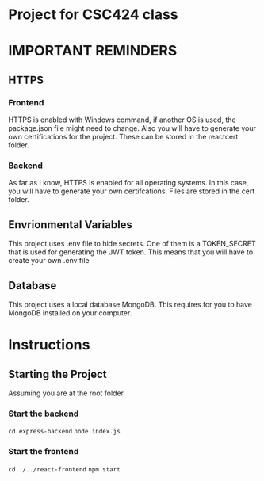 # Project for CSC424 class

# IMPORTANT REMINDERS

## HTTPS
### Frontend
HTTPS is enabled with Windows command, if another OS is used, the package.json file might need to change. Also you will have to generate your own certifications for the project. These can be stored in the reactcert folder.

### Backend
As far as I know, HTTPS is enabled for all operating systems. In this case, you will have to generate your own certifcations. Files are stored in the cert folder.

## Envrionmental Variables
This project uses .env file to hide secrets. One of them is a TOKEN_SECRET that is used for generating the JWT token. This means that you will have to create your own .env file

## Database
This project uses a local database MongoDB. This requires for you to have MongoDB installed on your computer. 

# Instructions
## Starting the Project
Assuming you are at the root folder
### Start the backend
`cd express-backend`
`node index.js`

### Start the frontend
`cd ./../react-frontend`
`npm start`

